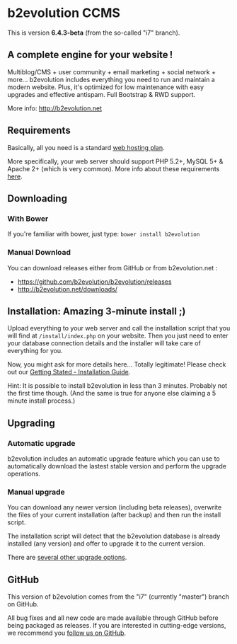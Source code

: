 # b2evolution CCMS

This is version **6.4.3-beta** (from the so-called "i7" branch).

## A complete engine for your website !

Multiblog/CMS + user community + email marketing + social network + more...
b2evolution includes everything you need to run and maintain a modern website.
Plus, it's optimized for low maintenance with easy upgrades and effective antispam. Full Bootstrap & RWD support.

More info: http://b2evolution.net

## Requirements

Basically, all you need is a standard [web hosting plan](http://b2evolution.net/web-hosting/top-quality-best-webhosting.php).

More specifically, your web server should support PHP 5.2+, MySQL 5+ & Apache 2+ (which is very common). More info about these requirements [here](http://b2evolution.net/man/installation-upgrade/system_requirements).

## Downloading

### With Bower

If you're familiar with bower, just type: `bower install b2evolution`

### Manual Download

You can download releases either from GitHub or from b2evolution.net :

- https://github.com/b2evolution/b2evolution/releases
- http://b2evolution.net/downloads/

## Installation: Amazing 3-minute install ;)

Upload everything to your web server and call the installation script that you will find at `/install/index.php` on your website. Then you just need to enter your database connection details and the installer will take care of everything for you.

Now, you might ask for more details here... Totally legitimate! Please check out our [Getting Stated - Installation Guide](http://b2evolution.net/man/getting-started).

Hint: It is possible to install b2evolution in less than 3 minutes. Probably not the first time though. (And the same is true for anyone else claiming a 5 minute install process.)

## Upgrading

### Automatic upgrade

b2evolution includes an automatic upgrade feature which you can use to automatically download the lastest stable version and perform the upgrade operations.

### Manual upgrade

You can download any newer version (including beta releases), overwrite the files of your current installation (after backup) and then run the install script.

The installation script will detect that the b2evolution database is already installed (any version) and offer to upgrade it to the current version.

There are [several other upgrade options](http://b2evolution.net/man/upgrading).

## GitHub

This version of b2evolution comes from the "i7" (currently "master") branch on GitHub.

All bug fixes and all new code are made available through GitHub before being packaged as releases. If you are interested in cutting-edge versions, we recommend you [follow us on GitHub](https://github.com/b2evolution/b2evolution).

